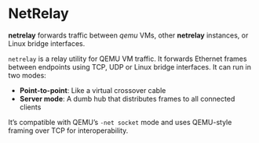 # NetRelay

**netrelay** forwards traffic between _qemu_ VMs, other
**netrelay** instances, or Linux bridge interfaces.

`netrelay` is a relay utility for QEMU VM traffic. It
forwards Ethernet frames between endpoints using TCP, UDP
or Linux bridge interfaces. It can run in two modes:

- **Point-to-point**: Like a virtual crossover cable
- **Server mode**: A dumb hub that distributes frames to all connected clients

It’s compatible with QEMU’s `-net socket` mode and uses QEMU-style
framing over TCP for interoperability.
